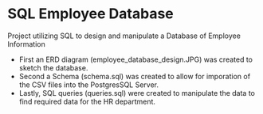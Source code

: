 # SQL Employee Database

Project utilizing SQL to design and manipulate a Database of Employee Information 
- First an ERD diagram (employee_database_design.JPG) was created to sketch the database.
- Second a Schema (schema.sql) was created to allow for imporation of the CSV files into the PostgresSQL Server.
- Lastly, SQL queries (queries.sql) were created to manipulate the data to find required data for the HR department.
